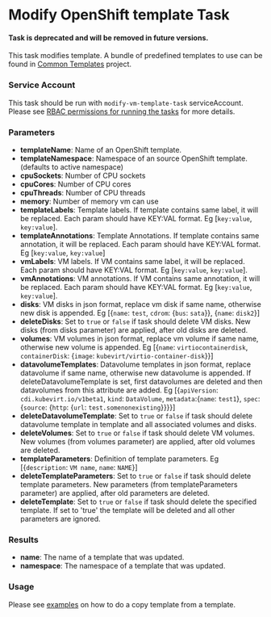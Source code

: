 # Modify OpenShift template Task

#### Task is deprecated and will be removed in future versions.

This task modifies template.
A bundle of predefined templates to use can be found in [Common Templates](https://github.com/kubevirt/common-templates) project.

### Service Account

This task should be run with `modify-vm-template-task` serviceAccount.
Please see [RBAC permissions for running the tasks](../../docs/tasks-rbac-permissions.md) for more details.

### Parameters

- **templateName**: Name of an OpenShift template.
- **templateNamespace**: Namespace of an source OpenShift template. (defaults to active namespace)
- **cpuSockets**: Number of CPU sockets
- **cpuCores**: Number of CPU cores
- **cpuThreads**: Number of CPU threads
- **memory**: Number of memory vm can use
- **templateLabels**: Template labels. If template contains same label, it will be replaced. Each param should have KEY:VAL format. Eg [`key:value`, `key:value`].
- **templateAnnotations**: Template Annotations. If template contains same annotation, it will be replaced. Each param should have KEY:VAL format. Eg [`key:value`, `key:value`]
- **vmLabels**: VM labels. If VM contains same label, it will be replaced. Each param should have KEY:VAL format. Eg [`key:value`, `key:value`].
- **vmAnnotations**: VM annotations. If VM contains same annotation, it will be replaced. Each param should have KEY:VAL format. Eg [`key:value`, `key:value`].
- **disks**: VM disks in json format, replace vm disk if same name, otherwise new disk is appended. Eg [{`name`: `test`, `cdrom`: {`bus`: `sata`}}, {`name`: `disk2`}]
- **deleteDisks**: Set to `true` or `false` if task should delete VM disks. New disks (from disks parameter) are applied, after old disks are deleted.
- **volumes**: VM volumes in json format, replace vm volume if same name, otherwise new volume is appended. Eg [{`name`: `virtiocontainerdisk`, `containerDisk`: {`image`: `kubevirt/virtio-container-disk`}}]
- **datavolumeTemplates**: Datavolume templates in json format, replace datavolume if same name, otherwise new datavolume is appended. If deleteDatavolumeTemplate is set, first datavolumes are deleted and then datavolumes from this attribute are added. Eg [{`apiVersion`: `cdi.kubevirt.io/v1beta1`, `kind`: `DataVolume`, `metadata`:{`name`: `test1`}, `spec`: {`source`: {`http`: {`url`: `test.somenonexisting`}}}}]
- **deleteDatavolumeTemplate**: Set to `true` or `false` if task should delete datavolume template in template and all associated volumes and disks.
- **deleteVolumes**: Set to `true` or `false` if task should delete VM volumes. New volumes (from volumes parameter) are applied, after old volumes are deleted.
- **templateParameters**: Definition of template parameters. Eg [{`description`: `VM name`, `name`: `NAME`}]
- **deleteTemplateParameters**: Set to `true` or `false` if task should delete template parameters. New parameters (from templateParameters parameter) are applied, after old parameters are deleted.
- **deleteTemplate**: Set to `true` or `false` if task should delete the specified template. If set to 'true' the template will be deleted and all other parameters are ignored.

### Results

- **name**: The name of a template that was updated.
- **namespace**: The namespace of a template that was updated.

### Usage

Please see [examples](examples) on how to do a copy template from a template.
